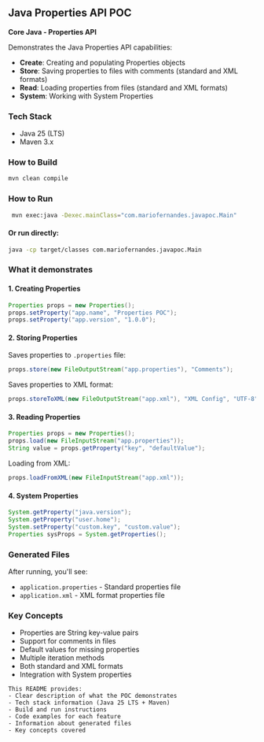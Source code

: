 ## Java Properties API POC

**Core Java - Properties API**

Demonstrates the Java Properties API capabilities:
* **Create**: Creating and populating Properties objects
* **Store**: Saving properties to files with comments (standard and XML formats)
* **Read**: Loading properties from files (standard and XML formats)
* **System**: Working with System Properties

### Tech Stack
* Java 25 (LTS)
* Maven 3.x

### How to Build
``` bash
mvn clean compile
```

### How to Run
``` bash
 mvn exec:java -Dexec.mainClass="com.mariofernandes.javapoc.Main"
```

#### Or run directly:
``` bash
java -cp target/classes com.mariofernandes.javapoc.Main
```

### What it demonstrates
#### 1. Creating Properties
``` java
Properties props = new Properties();
props.setProperty("app.name", "Properties POC");
props.setProperty("app.version", "1.0.0");
```

#### 2. Storing Properties
Saves properties to `.properties` file:
``` java
props.store(new FileOutputStream("app.properties"), "Comments");
```

Saves properties to XML format:
``` java
props.storeToXML(new FileOutputStream("app.xml"), "XML Config", "UTF-8");
```

#### 3. Reading Properties
``` java
Properties props = new Properties();
props.load(new FileInputStream("app.properties"));
String value = props.getProperty("key", "defaultValue");
```

Loading from XML:
``` java
props.loadFromXML(new FileInputStream("app.xml"));
```

#### 4. System Properties
``` java
System.getProperty("java.version");
System.getProperty("user.home");
System.setProperty("custom.key", "custom.value");
Properties sysProps = System.getProperties();
```

### Generated Files

After running, you'll see:

* `application.properties` - Standard properties file
* `application.xml` - XML format properties file

### Key Concepts

* Properties are String key-value pairs
* Support for comments in files
* Default values for missing properties
* Multiple iteration methods
* Both standard and XML formats
* Integration with System properties

```
This README provides:
- Clear description of what the POC demonstrates
- Tech stack information (Java 25 LTS + Maven)
- Build and run instructions
- Code examples for each feature
- Information about generated files
- Key concepts covered
```

